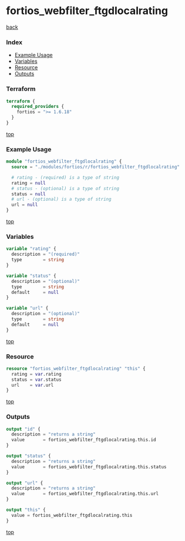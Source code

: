 # fortios_webfilter_ftgdlocalrating

[back](../fortios.md)

### Index

- [Example Usage](#example-usage)
- [Variables](#variables)
- [Resource](#resource)
- [Outputs](#outputs)

### Terraform

```terraform
terraform {
  required_providers {
    fortios = ">= 1.6.18"
  }
}
```

[top](#index)

### Example Usage

```terraform
module "fortios_webfilter_ftgdlocalrating" {
  source = "./modules/fortios/r/fortios_webfilter_ftgdlocalrating"

  # rating - (required) is a type of string
  rating = null
  # status - (optional) is a type of string
  status = null
  # url - (optional) is a type of string
  url = null
}
```

[top](#index)

### Variables

```terraform
variable "rating" {
  description = "(required)"
  type        = string
}

variable "status" {
  description = "(optional)"
  type        = string
  default     = null
}

variable "url" {
  description = "(optional)"
  type        = string
  default     = null
}
```

[top](#index)

### Resource

```terraform
resource "fortios_webfilter_ftgdlocalrating" "this" {
  rating = var.rating
  status = var.status
  url    = var.url
}
```

[top](#index)

### Outputs

```terraform
output "id" {
  description = "returns a string"
  value       = fortios_webfilter_ftgdlocalrating.this.id
}

output "status" {
  description = "returns a string"
  value       = fortios_webfilter_ftgdlocalrating.this.status
}

output "url" {
  description = "returns a string"
  value       = fortios_webfilter_ftgdlocalrating.this.url
}

output "this" {
  value = fortios_webfilter_ftgdlocalrating.this
}
```

[top](#index)